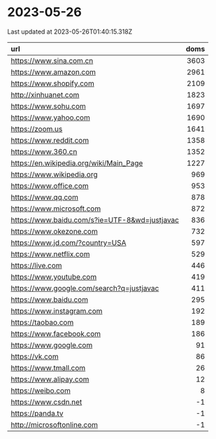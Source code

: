 # 2023-05-26

<!-- BEGIN -->
Last updated at 2023-05-26T01:40:15.318Z

url | doms
:- | -:
https://www.sina.com.cn | 3603
https://www.amazon.com | 2961
https://www.shopify.com | 2109
http://xinhuanet.com | 1823
https://www.sohu.com | 1697
https://www.yahoo.com | 1690
https://zoom.us | 1641
https://www.reddit.com | 1358
https://www.360.cn | 1352
https://en.wikipedia.org/wiki/Main_Page | 1227
https://www.wikipedia.org | 969
https://www.office.com | 953
https://www.qq.com | 878
https://www.microsoft.com | 872
https://www.baidu.com/s?ie=UTF-8&wd=justjavac | 836
https://www.okezone.com | 732
https://www.jd.com/?country=USA | 597
https://www.netflix.com | 529
https://live.com | 446
https://www.youtube.com | 419
https://www.google.com/search?q=justjavac | 411
https://www.baidu.com | 295
https://www.instagram.com | 192
https://taobao.com | 189
https://www.facebook.com | 186
https://www.google.com | 91
https://vk.com | 86
https://www.tmall.com | 26
https://www.alipay.com | 12
https://weibo.com | 8
https://www.csdn.net | -1
https://panda.tv | -1
http://microsoftonline.com | -1
<!-- END -->
